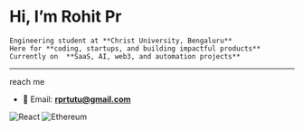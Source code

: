# Hi, I’m Rohit Pr  

    Engineering student at **Christ University, Bengaluru**  
    Here for **coding, startups, and building impactful products**  
    Currently on  **SaaS, AI, web3, and automation projects**  
---
reach me  
- 📧 Email: **rprtutu@gmail.com**  

![React](https://img.shields.io/badge/React-20232A?style=for-the-badge&logo=react&logoColor=61DAFB)
![Ethereum](https://img.shields.io/badge/Ethereum-3C3C3D?style=for-the-badge&logo=Ethereum&logoColor=white)

